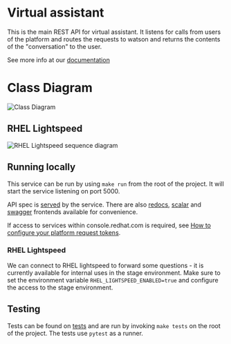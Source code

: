 # Virtual assistant

This is the main REST API for virtual assistant. It listens for calls from users of the platform and routes the
requests to watson and returns the contents of the "conversation" to the user.

See more info at our [documentation](/docs/services/virtual-assistant.md)

# Class Diagram

![Class Diagram](/docs/diagrams/virtual-assistant-class.mermaid)

## RHEL Lightspeed

![RHEL Lightspeed sequence diagram](/docs/diagrams/virtual-assistant-rhel-lightspeed-sequence.mermaid)

## Running locally
This service can be run by using `make run` from the root of the project. It will start the service
listening on port 5000.

API spec is [served](http://127.0.0.1:5000/api/virtual-assistant-watson-extension/v2/openapi.json) by the service.
There are also [redocs](http://127.0.0.1:5000/redocs), [scalar](http://127.0.0.1:5000/scalar) and [swagger](http://127.0.0.1:5000/docs) frontends available for convenience.

If access to services within console.redhat.com is required, see
[How to configure your platform request tokens](/docs/dev/how-to-configure-platform-request.md).

### RHEL Lightspeed

We can connect to RHEL lightspeed to forward some questions - it is currently available for internal uses in the
stage environment. Make sure to set the environment variable `RHEL_LIGHTSPEED_ENABLED=true` and configure the access 
to the stage environment.

## Testing
Tests can be found on [tests](/services/virtual-assistant/tests) and are run by invoking `make tests` on the root of the project. The tests
use `pytest` as a runner.
